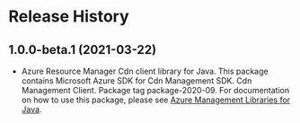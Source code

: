 # Release History

## 1.0.0-beta.1 (2021-03-22)

- Azure Resource Manager Cdn client library for Java. This package contains Microsoft Azure SDK for Cdn Management SDK. Cdn Management Client. Package tag package-2020-09. For documentation on how to use this package, please see [Azure Management Libraries for Java](https://aka.ms/azsdk/java/mgmt).
